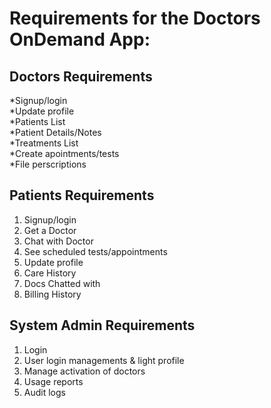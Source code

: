# Requirements for the Doctors OnDemand App:

**Doctors Requirements**
---
*Signup/login		
*Update profile		
*Patients List		
  *Patient Details/Notes 		
  *Treatments List		
  *Create apointments/tests		
  *File perscriptions								

**Patients Requirements**
--- 
1. Signup/login		
2. Get a Doctor		
3. Chat with Doctor		
4. See scheduled tests/appointments		
5. Update profile		
6. Care History		
7. Docs Chatted with		
8. Billing History							

**System Admin Requirements**
--- 
1. Login		
2. User login managements & light profile		
3. Manage activation of doctors		
4. Usage reports		
5. Audit logs		

